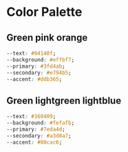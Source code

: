 # Color Palette

## Green pink orange
```css
--text: #04140f;
--background: #effbf7;
--primary: #3fd4ab;
--secondary: #e794b5;
--accent: #ddb365;
```

## Green lightgreen lightblue
```css
--text: #160409;
--background: #fefafb;
--primary: #7eda4d;
--secondary: #a3d8a7;
--accent: #80cac6;
```
